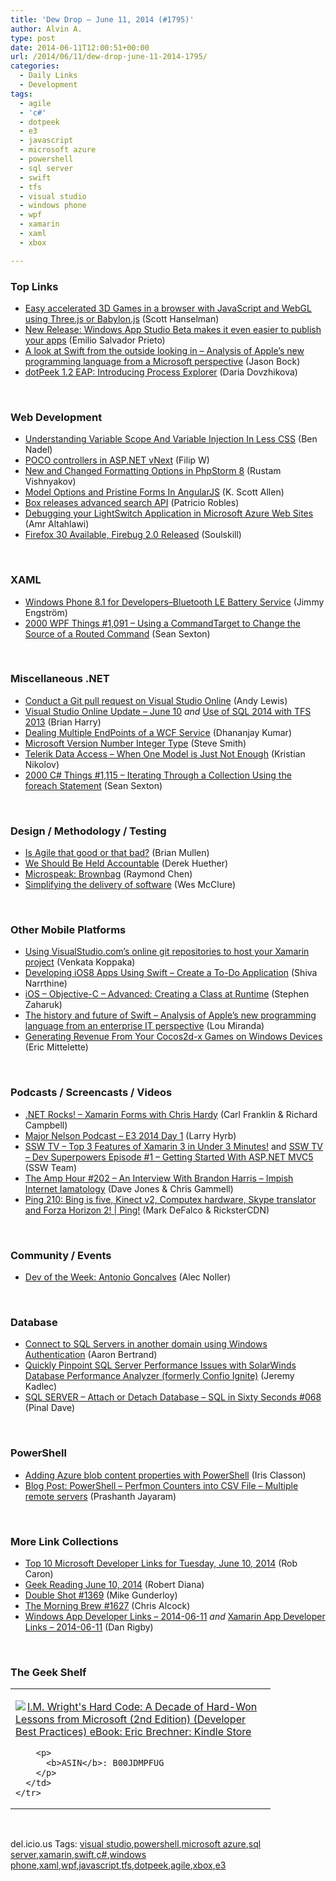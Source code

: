 ```yaml
---
title: 'Dew Drop – June 11, 2014 (#1795)'
author: Alvin A.
type: post
date: 2014-06-11T12:00:51+00:00
url: /2014/06/11/dew-drop-june-11-2014-1795/
categories:
  - Daily Links
  - Development
tags:
  - agile
  - 'c#'
  - dotpeek
  - e3
  - javascript
  - microsoft azure
  - powershell
  - sql server
  - swift
  - tfs
  - visual studio
  - windows phone
  - wpf
  - xamarin
  - xaml
  - xbox

---
```

### <a name="top"></a>Top Links

  * <a href="http://feeds.hanselman.com/~/66119167/0/scotthanselman~Easy-accelerated-D-Games-in-a-browser-with-JavaScript-and-WebGL-using-Threejs-or-Babylonjs.aspx" target="_blank">Easy accelerated 3D Games in a browser with JavaScript and WebGL using Three.js or Babylon.js</a> (Scott Hanselman)
  * <a href="http://blogs.windows.com/windows/b/buildingapps/archive/2014/06/10/new-release-windows-app-studio-beta-makes-it-easier-to-publish-your-apps.aspx" target="_blank">New Release: Windows App Studio Beta makes it even easier to publish your apps</a> (Emilio Salvador Prieto)
  * <a href="http://magenic.com/Blog/PostId/29/a-look-at-swift-from-the-outside-looking-in-analysis-of-apples-new-programming-language-from-a-microsoft-perspective" target="_blank">A look at Swift from the outside looking in &#8211; Analysis of Apple&#8217;s new programming language from a Microsoft perspective</a> (Jason Bock)
  * <a href="http://blog.jetbrains.com/dotnet/2014/06/10/dotpeek-1-2-eap-process-explorer/" target="_blank">dotPeek 1.2 EAP: Introducing Process Explorer</a> (Daria Dovzhikova)

&nbsp;

### <a name="web"></a>Web Development

  * <a href="http://www.bennadel.com/blog/2642-understanding-variable-scope-and-variable-injection-in-less-css.htm" target="_blank">Understanding Variable Scope And Variable Injection In Less CSS</a> (Ben Nadel)
  * <a href="http://www.strathweb.com/2014/06/poco-controllers-asp-net-vnext/" target="_blank">POCO controllers in ASP.NET vNext</a> (Filip W)
  * <a href="http://blog.jetbrains.com/phpstorm/2014/06/new-and-changed-formatting-options-in-phpstorm-8/" target="_blank">New and Changed Formatting Options in PhpStorm 8</a> (Rustam Vishnyakov)
  * <a href="http://odetocode.com/blogs/scott/archive/2014/06/10/model-options-and-pristine-forms-in-angularjs.aspx" target="_blank">Model Options and Pristine Forms In AngularJS</a> (K. Scott Allen)
  * <a href="http://feedproxy.google.com/~r/ProgrammableWeb/~3/ktMRxRR4tZI/09" target="_blank">Box releases advanced search API</a> (Patricio Robles)
  * <a href="http://blogs.msdn.com/b/lightswitch/archive/2014/06/10/debugging-your-lightswitch-application-in-microsoft-azure-web-sites.aspx" target="_blank">Debugging your LightSwitch Application in Microsoft Azure Web Sites</a> (Amr Altahlawi)
  * <a href="http://rss.slashdot.org/~r/Slashdot/slashdot/~3/MOcSVzxVtSU/story01.htm" target="_blank">Firefox 30 Available, Firebug 2.0 Released</a> (Soulskill)

&nbsp;

### <a name="silverlight"></a>XAML

  * <a href="http://blogs.msdn.com/b/thunbrynt/archive/2014/06/10/windows-phone-8-1-for-developers-bluetooth-le-battery-service.aspx" target="_blank">Windows Phone 8.1 for Developers–Bluetooth LE Battery Service</a> (Jimmy Engström)
  * <a href="http://wpf.2000things.com/2014/06/11/1091-using-a-commandtarget-to-change-the-source-of-a-routed-command/" target="_blank">2000 WPF Things #1,091 – Using a CommandTarget to Change the Source of a Routed Command</a> (Sean Sexton)

&nbsp;

### <a name="dotnet"></a>Miscellaneous .NET

  * <a href="http://blogs.msdn.com/b/visualstudioalm/archive/2014/06/10/git-pull-request-visual-studio-online.aspx" target="_blank">Conduct a Git pull request on Visual Studio Online</a> (Andy Lewis)
  * <a href="http://blogs.msdn.com/b/bharry/archive/2014/06/10/visual-studio-online-update-june-10.aspx" target="_blank">Visual Studio Online Update – June 10</a> _and_ <a href="http://blogs.msdn.com/b/bharry/archive/2014/06/10/use-of-sql-2014-with-tfs-2013.aspx" target="_blank">Use of SQL 2014 with TFS 2013</a> (Brian Harry)
  * <a href="http://debugmode.net/2014/06/10/dealing-multiple-endpoints-of-a-wcf-service/" target="_blank">Dealing Multiple EndPoints of a WCF Service</a> (Dhananjay Kumar)
  * <a href="http://ardalis.com:80/microsoft-version-number-integer-type" target="_blank">Microsoft Version Number Integer Type</a> (Steve Smith)
  * <a href="http://feedproxy.google.com/~r/Telerik/~3/g7q4dhcD3VU/telerik-data-access---when-one-model-is-just-not-enough" target="_blank">Telerik Data Access &#8211; When One Model is Just Not Enough</a> (Kristian Nikolov)
  * <a href="http://csharp.2000things.com/2014/06/11/1115-iterating-through-a-collection-using-the-foreach-statement/" target="_blank">2000 C# Things #1,115 – Iterating Through a Collection Using the foreach Statement</a> (Sean Sexton)

&nbsp;

### <a name="design"></a>Design / Methodology / Testing

  * <a href="http://formatexception.com/2014/06/is-agile-that-good-or-that-bad/" target="_blank">Is Agile that good or that bad?</a> (Brian Mullen)
  * <a href="http://feedproxy.google.com/~r/LeadingAgile/~3/iGizEqojuYE/" target="_blank">We Should Be Held Accountable</a> (Derek Huether)
  * <a href="http://blogs.msdn.com/b/oldnewthing/archive/2014/06/10/10532805.aspx" target="_blank">Microspeak: Brownbag</a> (Raymond Chen)
  * <a href="http://www.wesmcclure.com/simplifying-the-delivery-of-software/" target="_blank">Simplifying the delivery of software</a> (Wes McClure)

&nbsp;

### <a name="mobile"></a>Other Mobile Platforms

  * <a href="http://blog.falafel.com/Blogs/venkatakoppaka/venkata-koppaka/2014/06/10/using-visualstudio-com-s-online-git-repositories-to-host-your-xamarin-project" target="_blank">Using VisualStudio.com’s online git repositories to host your Xamarin project</a> (Venkata Koppaka)
  * <a href="http://feedproxy.google.com/~r/iosdevblog/~3/83kENaWw8iI/" target="_blank">Developing iOS8 Apps Using Swift – Create a To-Do Application</a> (Shiva Narrthine)
  * <a href="http://www.infragistics.com/community/blogs/stevez/archive/2014/06/10/ios-objective-c-advanced-creating-a-class-at-runtime.aspx" target="_blank">iOS &#8211; Objective-C &#8211; Advanced: Creating a Class at Runtime</a> (Stephen Zaharuk)
  * <a href="http://magenic.com/Blog/PostId/28/the-history-and-future-of-swift-analysis-of-apples-new-programming-language-from-an-enterprise-it-perspective" target="_blank">The history and future of Swift &#8211; Analysis of Apple’s new programming language from an enterprise IT perspective</a> (Lou Miranda)
  * <a href="http://msopentech.com/blog/2014/06/10/generating-revenue-from-your-cocos2d-x-games-on-windows-devices/" target="_blank">Generating Revenue From Your Cocos2d-x Games on Windows Devices</a> (Eric Mittelette)

&nbsp;

### <a name="podcasts"></a>Podcasts / Screencasts / Videos

  * <a href="http://www.dotnetrocks.com/default.aspx?ShowNum=994" target="_blank">.NET Rocks! &#8211; Xamarin Forms with Chris Hardy</a> (Carl Franklin & Richard Campbell)
  * <a href="http://feedproxy.google.com/~r/MajorNelsonblogcast/~3/SQp8xgD4KwQ/" target="_blank">Major Nelson Podcast &#8211; E3 2014 Day 1</a> (Larry Hyrb)
  * <a href="http://tv.ssw.com/5359/top-3-features-xamarin-3" target="_blank">SSW TV &#8211; Top 3 Features of Xamarin 3 in Under 3 Minutes!</a> and <a href="http://tv.ssw.com/5350/dev-superpowers-episode-1-asp-net-mvc" target="_blank">SSW TV &#8211; Dev Superpowers Episode #1 – Getting Started With ASP.NET MVC5</a> (SSW Team)
  * <a href="http://feedproxy.google.com/~r/TheAmpHour/~3/axy6McKNvtA/" target="_blank">The Amp Hour #202 – An Interview With Brandon Harris – Impish Internet Iamatology</a> (Dave Jones & Chris Gammell)
  * <a href="http://channel9.msdn.com/Shows/PingShow/210" target="_blank">Ping 210: Bing is five, Kinect v2, Computex hardware, Skype translator and Forza Horizon 2! | Ping!</a> (Mark DeFalco & RicksterCDN)

&nbsp;

### <a name="events"></a>Community / Events

  * <a href="http://feeds.dzone.com/~r/zones/agile/~3/WBQAgAAQzDQ/dev-week-antonio-goncalves" target="_blank">Dev of the Week: Antonio Goncalves</a> (Alec Noller)

&nbsp;

### <a name="sql"></a>Database

  * <a href="http://feedproxy.google.com/~r/MSSQLTips-LatestSqlServerTips/~3/2TUBi_WWKD0/tip.asp" target="_blank">Connect to SQL Servers in another domain using Windows Authentication</a> (Aaron Bertrand)
  * <a href="http://feedproxy.google.com/~r/MSSQLTips-LatestSqlServerTips/~3/Z-2b9BlddeE/tip.asp" target="_blank">Quickly Pinpoint SQL Server Performance Issues with SolarWinds Database Performance Analyzer (formerly Confio Ignite)</a> (Jeremy Kadlec)
  * <a href="http://blog.sqlauthority.com/2014/06/11/sql-server-attach-or-detach-database-sql-in-sixty-seconds-068/" target="_blank">SQL SERVER – Attach or Detach Database – SQL in Sixty Seconds #068</a> (Pinal Dave)

&nbsp;

### <a name="ps"></a>PowerShell

  * <a href="http://irisclasson.com/2014/06/10/adding-azure-blob-content-properties-with-powershell/" target="_blank">Adding Azure blob content properties with PowerShell</a> (Iris Classon)
  * <a href="http://www.toadworld.com/platforms/sql-server/b/weblog/archive/2014/06/10/powershell-perfmon-counters-into-csv-file-multiple-remote-servers.aspx" target="_blank">Blog Post: PowerShell – Perfmon Counters into CSV File – Multiple remote servers</a> (Prashanth Jayaram)

&nbsp;

### <a name="links"></a>More Link Collections

  * <a href="http://blogs.msdn.com/b/robcaron/archive/2014/06/10/top-10-microsoft-developer-links-for-tuesday-june-10-2014.aspx" target="_blank">Top 10 Microsoft Developer Links for Tuesday, June 10, 2014</a> (Rob Caron)
  * <a href="http://feeds.regulargeek.com/~r/RegularGeek/~3/3fZ0EEV9sxs/" target="_blank">Geek Reading June 10, 2014</a> (Robert Diana)
  * <a href="http://afreshcup.com/home/2014/6/11/double-shot-1369.html" target="_blank">Double Shot #1369</a> (Mike Gunderloy)
  * <a href="http://feedproxy.google.com/~r/ReflectivePerspective/~3/A515TOMbtH0/" target="_blank">The Morning Brew #1627</a> (Chris Alcock)
  * <a href="http://windowsappdev.com/2014/06/windows-app-developer-links-2014-06-11/" target="_blank">Windows App Developer Links &#8211; 2014-06-11</a> _and_ <a href="http://xamarinappdev.com/2014/06/xamarin-app-developer-links-2014-06-11/" target="_blank">Xamarin App Developer Links &#8211; 2014-06-11</a> (Dan Rigby)

&nbsp;

### <a name="shelf"></a>The Geek Shelf

<div id="scid:7dc1bd33-94bd-46fd-a20b-0131235bcd47:4483a686-dfb3-4fe1-84b8-a8f2ee890765" class="wlWriterEditableSmartContent" style="float: none; padding-bottom: 0px; padding-top: 0px; padding-left: 0px; margin: 0px; display: inline; padding-right: 0px">
  <table cellspacing="0" cellpadding="2" width="400" border="0" unselectable="on">
    <tr>
      <td valign="top" width="400">
        <p>
          <a title="I.M. Wright&#39;s Hard Code: A Decade of Hard-Won Lessons from Microsoft (2nd Edition) (Developer Best Practices) eBook: Eric Brechner: Kindle Store" href="http://www.amazon.com/exec/obidos/ASIN/B00JDMPFUG/alvinashcraft-20"><img data-recalc-dims="1" decoding="async" src="https://i0.wp.com/images.amazon.com/images/P/B00JDMPFUG.01.MZZZZZZZ.jpg?w=660" border="0" align="left" style="float:left" />I.M. Wright's Hard Code: A Decade of Hard-Won Lessons from Microsoft (2nd Edition) (Developer Best Practices) eBook: Eric Brechner: Kindle Store</a>
        </p>
        
        <p>
          <b>ASIN</b>: B00JDMPFUG
        </p>
      </td>
    </tr>
  </table>
</div>

&nbsp;

<div id="scid:0767317B-992E-4b12-91E0-4F059A8CECA8:e54bfc3e-9728-4f93-bae2-71e354687c54" class="wlWriterEditableSmartContent" style="float: none; padding-bottom: 0px; padding-top: 0px; padding-left: 0px; margin: 0px; display: inline; padding-right: 0px">
  del.icio.us Tags: <a href="http://del.icio.us/popular/visual+studio" rel="tag">visual studio</a>,<a href="http://del.icio.us/popular/powershell" rel="tag">powershell</a>,<a href="http://del.icio.us/popular/microsoft+azure" rel="tag">microsoft azure</a>,<a href="http://del.icio.us/popular/sql+server" rel="tag">sql server</a>,<a href="http://del.icio.us/popular/xamarin" rel="tag">xamarin</a>,<a href="http://del.icio.us/popular/swift" rel="tag">swift</a>,<a href="http://del.icio.us/popular/c%23" rel="tag">c#</a>,<a href="http://del.icio.us/popular/windows+phone" rel="tag">windows phone</a>,<a href="http://del.icio.us/popular/xaml" rel="tag">xaml</a>,<a href="http://del.icio.us/popular/wpf" rel="tag">wpf</a>,<a href="http://del.icio.us/popular/javascript" rel="tag">javascript</a>,<a href="http://del.icio.us/popular/tfs" rel="tag">tfs</a>,<a href="http://del.icio.us/popular/dotpeek" rel="tag">dotpeek</a>,<a href="http://del.icio.us/popular/agile" rel="tag">agile</a>,<a href="http://del.icio.us/popular/xbox" rel="tag">xbox</a>,<a href="http://del.icio.us/popular/e3" rel="tag">e3</a>
</div>